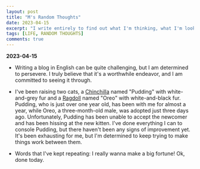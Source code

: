 ```yaml
---
layout: post
title: "M's Random Thoughts"
date: 2023-04-15
excerpt: "I write entirely to find out what I'm thinking, what I'm looking at, what I see and what it means."  
tags: [LIFE, RANDOM THOUGHTS]
comments: true
---
```


**2023-04-15**   

* Writing a blog in English can be quite challenging, but I am determined to persevere. I truly believe that it's a worthwhile endeavor, and I am committed to seeing it through.

* I've been raising two cats, a [Chinchilla](https://www.purina.co.uk/find-a-pet/cat-breeds/chinchilla#no-back) named "Pudding" with white-and-grey fur and a [Ragdoll](https://www.purina.co.uk/find-a-pet/cat-breeds/ragdoll#no-back) named "Oreo" with white-and-black fur. Pudding, who is just over one year old, has been with me for almost a year, while Oreo, a three-month-old male, was adopted just three days ago. Unfortunately, Pudding has been unable to accept the newcomer and has been hissing at the new kitten. I've done everything I can to console Pudding, but there haven't been any signs of improvement yet. It's been exhausting for me, but I'm determined to keep trying to make things work between them.

* Words that I've kept repeating: I really wanna make a big fortune! Ok, done today.
